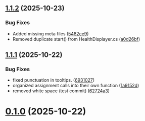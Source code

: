 ## [1.1.2](https://github.com/Mateo-Jimenez76/Unity-Health-Script/compare/v1.1.1...v1.1.2) (2025-10-23)


### Bug Fixes

* Added missing meta files ([5482ce9](https://github.com/Mateo-Jimenez76/Unity-Health-Script/commit/5482ce99920ecf418c4ab5c6e81de287856f39c5))
* Removed duplicate start() from HealthDisplayer.cs ([a0d26bf](https://github.com/Mateo-Jimenez76/Unity-Health-Script/commit/a0d26bf14c433c00140879b9f54f5306c36bb718))



## [1.1.1](https://github.com/Mateo-Jimenez76/Unity-Health-Script/compare/v0.1.0...v1.1.1) (2025-10-22)


### Bug Fixes

* fixed punctuation in tooltips. ([6931027](https://github.com/Mateo-Jimenez76/Unity-Health-Script/commit/6931027e16e117ee5cf5225322c98173be3d83df))
* organized assignment calls into their own function ([1a9152d](https://github.com/Mateo-Jimenez76/Unity-Health-Script/commit/1a9152d645067033fa00188a3a85f6c867e2febc))
* removed white space (test commit) ([62724a3](https://github.com/Mateo-Jimenez76/Unity-Health-Script/commit/62724a34ac7d451610c426e9240cdc2bbad3208f))



# [0.1.0](https://github.com/Mateo-Jimenez76/Unity-Health-Script/compare/v1.0.0...v0.1.0) (2025-10-22)



